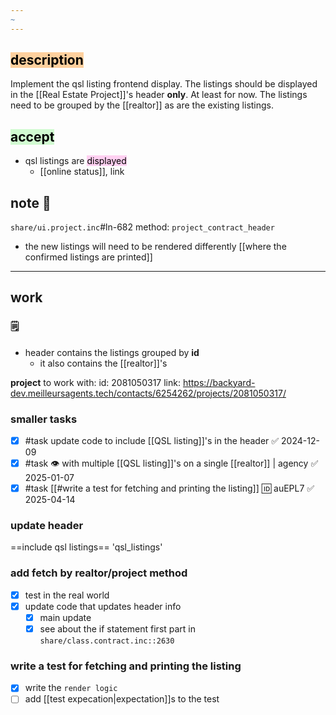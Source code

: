 ```yaml
---
~
---
```

## <mark style="background: #FFB86CA6;">description</mark>
Implement the qsl listing frontend display. The listings should be displayed in the [[Real Estate Project]]'s header **only**.
 At least for now.
The listings need to be grouped by the [[realtor]] as are the existing listings.
## <mark style="background: #BBFABBA6;">accept</mark>

- qsl listings are <mark style="background: #FFB8EBA6;">displayed</mark>
	- [[online status]], link
## note 📔
`share/ui.project.inc`#ln-682
method: `project_contract_header`
- the new listings will need to be rendered differently
[[where the confirmed listings are printed]]
---
## work

### 🗒
- header contains the listings grouped by **id**
	- it also contains the [[realtor]]'s

**project** to work with:
 id: 2081050317
 link: https://backyard-dev.meilleursagents.tech/contacts/6254262/projects/2081050317/

### smaller tasks
- [x] #task update code to include [[QSL listing]]'s in the header ✅ 2024-12-09
- [x] #task 👁 with multiple [[QSL listing]]'s on a single [[realtor]] | agency ✅ 2025-01-07
- [x] #task [[#write a test for fetching and printing the listing]] 🆔 auEPL7 ✅ 2025-04-14

### update header
==include qsl listings==
'qsl_listings'

### add fetch by realtor/project method
- [x] test in the real world
- [x] update code that updates header info
	- [x] main update
	- [x] see about the if statement first part in `share/class.contract.inc::2630`
### write a test for fetching and printing the listing
- [x] write the `render logic`
- [ ] add [[test expecation|expectation]]s to the test
